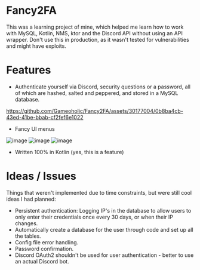 # Fancy2FA

This was a learning project of mine, which helped me learn how to work with MySQL, Kotlin, NMS, ktor and the Discord API without using an API wrapper.
Don't use this in production, as it wasn't tested for vulnerabilities and might have exploits.


# Features
+ Authenticate yourself via Discord, security questions or a password, all of which are hashed, salted and peppered, and stored in a MySQL database.

https://github.com/Gameoholic/Fancy2FA/assets/30177004/0b8ba4cb-43ed-41be-bbab-cf2fef6e1022


+ Fancy UI menus

![image](https://github.com/Gameoholic/Fancy2FA/assets/30177004/74dd7cb9-acb3-4ff8-99af-03d5b3b74ea8)
![image](https://github.com/Gameoholic/Fancy2FA/assets/30177004/707cdfcb-2917-4266-9ba0-1e6082b1f358)
![image](https://github.com/Gameoholic/Fancy2FA/assets/30177004/388be0f7-7cc0-44a1-a5e3-b4bee3c31e8d)

+ Written 100% in Kotlin (yes, this is a feature)


# Ideas / Issues
Things that weren't implemented due to time constraints, but were still cool ideas I had planned:
+ Persistent authentication: Logging IP's in the database to allow users to only enter their credentials once every 30 days, or when their IP changes.
+ Automatically create a database for the user through code and set up all the tables.
+ Config file error handling.
+ Password confirmation.
+ Discord OAuth2 shouldn't be used for user authentication - better to use an actual Discord bot.
